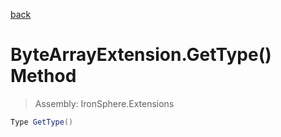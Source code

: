 ﻿

[back](/IronSphere.Extensions/types/ByteArrayExtension)

# ByteArrayExtension.GetType() Method

> Assembly: IronSphere.Extensions

```csharp
Type GetType()
```



 